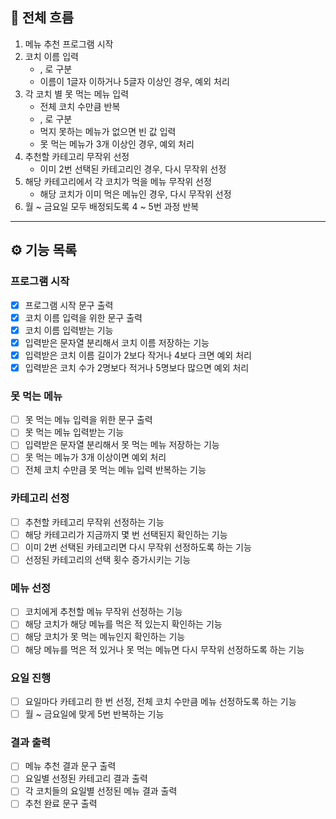 ## 🎯 전체 흐름

1. 메뉴 추천 프로그램 시작  
2. 코치 이름 입력  
    - , 로 구분  
    - 이름이 1글자 이하거나 5글자 이상인 경우, 예외 처리  
3. 각 코치 별 못 먹는 메뉴 입력  
    - 전체 코치 수만큼 반복  
    - , 로 구분  
    - 먹지 못하는 메뉴가 없으면 빈 값 입력  
    - 못 먹는 메뉴가 3개 이상인 경우, 예외 처리  
4. 추천할 카테고리 무작위 선정  
    - 이미 2번 선택된 카테고리인 경우, 다시 무작위 선정  
5. 해당 카테고리에서 각 코치가 먹을 메뉴 무작위 선정  
    - 해당 코치가 이미 먹은 메뉴인 경우, 다시 무작위 선정  
6. 월 ~ 금요일 모두 배정되도록 4 ~ 5번 과정 반복  

---

## ⚙️ 기능 목록

### 프로그램 시작

- [x] 프로그램 시작 문구 출력
- [x] 코치 이름 입력을 위한 문구 출력
- [x] 코치 이름 입력받는 기능
- [x] 입력받은 문자열 분리해서 코치 이름 저장하는 기능
- [x] 입력받은 코치 이름 길이가 2보다 작거나 4보다 크면 예외 처리
- [x] 입력받은 코치 수가 2명보다 적거나 5명보다 많으면 예외 처리

### 못 먹는 메뉴

- [ ] 못 먹는 메뉴 입력을 위한 문구 출력
- [ ] 못 먹는 메뉴 입력받는 기능  
- [ ] 입력받은 문자열 분리해서 못 먹는 메뉴 저장하는 기능  
- [ ] 못 먹는 메뉴가 3개 이상이면 예외 처리  
- [ ] 전체 코치 수만큼 못 먹는 메뉴 입력 반복하는 기능  

### 카테고리 선정  

- [ ] 추천할 카테고리 무작위 선정하는 기능  
- [ ] 해당 카테고리가 지금까지 몇 번 선택된지 확인하는 기능  
- [ ] 이미 2번 선택된 카테고리면 다시 무작위 선정하도록 하는 기능  
- [ ] 선정된 카테고리의 선택 횟수 증가시키는 기능  

### 메뉴 선정

- [ ] 코치에게 추천할 메뉴 무작위 선정하는 기능  
- [ ] 해당 코치가 해당 메뉴를 먹은 적 있는지 확인하는 기능  
- [ ] 해당 코치가 못 먹는 메뉴인지 확인하는 기능  
- [ ] 해당 메뉴를 먹은 적 있거나 못 먹는 메뉴면 다시 무작위 선정하도록 하는 기능  

### 요일 진행

- [ ] 요일마다 카테고리 한 번 선정, 전체 코치 수만큼 메뉴 선정하도록 하는 기능  
- [ ] 월 ~ 금요일에 맞게 5번 반복하는 기능  

### 결과 출력  

- [ ] 메뉴 추천 결과 문구 출력  
- [ ] 요일별 선정된 카테고리 결과 출력  
- [ ] 각 코치들의 요일별 선정된 메뉴 결과 출력  
- [ ] 추천 완료 문구 출력  
